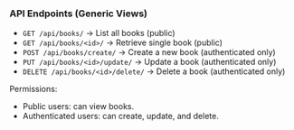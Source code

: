 ### API Endpoints (Generic Views)

- `GET /api/books/` → List all books (public)
- `GET /api/books/<id>/` → Retrieve single book (public)
- `POST /api/books/create/` → Create a new book (authenticated only)
- `PUT /api/books/<id>/update/` → Update a book (authenticated only)
- `DELETE /api/books/<id>/delete/` → Delete a book (authenticated only)

Permissions:
- Public users: can view books.
- Authenticated users: can create, update, and delete.